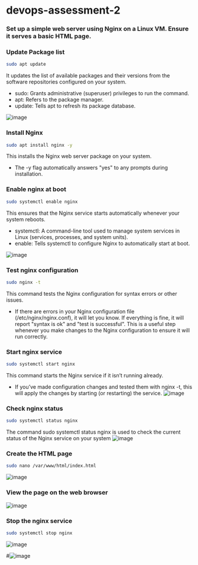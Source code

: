 # devops-assessment-2
### Set up a simple web server using Nginx on a Linux VM. Ensure it serves a basic HTML page.

###  Update Package list

```bash
sudo apt update
```
 It updates the list of available packages and their versions from the software repositories configured on your system.
- sudo: Grants administrative (superuser) privileges to run the command.
- apt: Refers to the package manager.
- update: Tells apt to refresh its package database.

![image](https://github.com/user-attachments/assets/702e96a8-c5cd-4b57-8202-1ca42dfd5e5e)

### Install Nginx

```bash
sudo apt install nginx -y
```
This installs the Nginx web server package on your system.
- The -y flag automatically answers "yes" to any prompts during installation.

### Enable nginx at boot

```bash
sudo systemctl enable nginx
```
This ensures that the Nginx service starts automatically whenever your system reboots.
- systemctl: A command-line tool used to manage system services in Linux (services, processes, and system units).
- enable: Tells systemctl to configure Nginx to automatically start at boot.

![image](https://github.com/user-attachments/assets/52a6ee03-5033-48a4-a43d-bbdc2e4d8fc8)

### Test nginx configuration 

```bash
sudo nginx -t
```
This command tests the Nginx configuration for syntax errors or other issues.
- If there are errors in your Nginx configuration file (/etc/nginx/nginx.conf), it will let you know. If everything is fine, it will report "syntax is ok" and "test is successful". This is a useful step whenever you make changes to the Nginx configuration to ensure it will run correctly.

### Start nginx service

```bash
sudo systemctl start nginx
```

 This command starts the Nginx service if it isn’t running already.
- If you’ve made configuration changes and tested them with nginx -t, this will apply the changes by starting (or restarting) the service.
![image](https://github.com/user-attachments/assets/e2700a25-5145-42d0-8036-3829d21ddcd3)

### Check nginx status

```bash
sudo systemctl status nginx
```
The command sudo systemctl status nginx is used to check the current status of the Nginx service on your system
![image](https://github.com/user-attachments/assets/943c7818-6ffd-497b-816e-ea6d4cbbbc15)

### Create the HTML page
```bash
sudo nano /var/www/html/index.html
```
![image](https://github.com/user-attachments/assets/5b242962-14ec-404e-946d-b72f0aec228c)

### View the page on the web browser
![image](https://github.com/user-attachments/assets/b54c6c77-18b9-4974-90d4-7b079227546c)

### Stop the nginx service

```bash
sudo systemctl stop nginx
```

![image](https://github.com/user-attachments/assets/d07864d3-b6ea-4ab6-a555-a2e494ab79c9)

#![image](https://github.com/user-attachments/assets/bb20fa82-7052-40f9-860d-17cec70e6e04)



